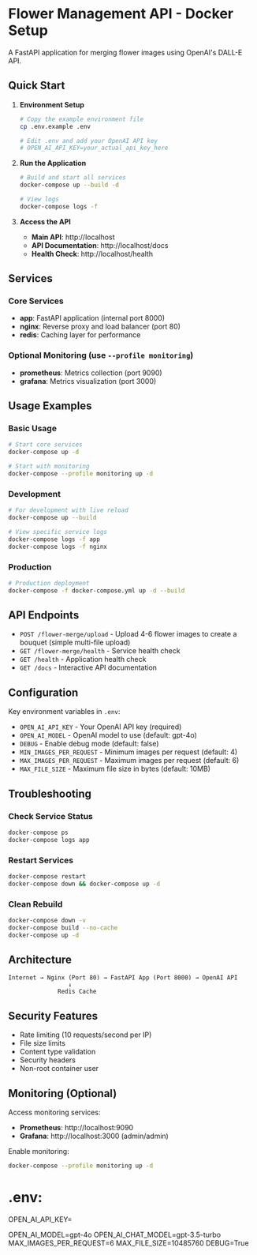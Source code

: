 # Flower Management API - Docker Setup

A FastAPI application for merging flower images using OpenAI's DALL-E API.

## Quick Start

1. **Environment Setup**
   ```bash
   # Copy the example environment file
   cp .env.example .env
   
   # Edit .env and add your OpenAI API key
   # OPEN_AI_API_KEY=your_actual_api_key_here
   ```

2. **Run the Application**
   ```bash
   # Build and start all services
   docker-compose up --build -d
   
   # View logs
   docker-compose logs -f
   ```

3. **Access the API**
   - **Main API**: http://localhost
   - **API Documentation**: http://localhost/docs
   - **Health Check**: http://localhost/health

## Services

### Core Services
- **app**: FastAPI application (internal port 8000)
- **nginx**: Reverse proxy and load balancer (port 80)
- **redis**: Caching layer for performance

### Optional Monitoring (use `--profile monitoring`)
- **prometheus**: Metrics collection (port 9090)
- **grafana**: Metrics visualization (port 3000)

## Usage Examples

### Basic Usage
```bash
# Start core services
docker-compose up -d

# Start with monitoring
docker-compose --profile monitoring up -d
```

### Development
```bash
# For development with live reload
docker-compose up --build

# View specific service logs
docker-compose logs -f app
docker-compose logs -f nginx
```

### Production
```bash
# Production deployment
docker-compose -f docker-compose.yml up -d --build
```

## API Endpoints

- `POST /flower-merge/upload` - Upload 4-6 flower images to create a bouquet (simple multi-file upload)
- `GET /flower-merge/health` - Service health check
- `GET /health` - Application health check
- `GET /docs` - Interactive API documentation

## Configuration

Key environment variables in `.env`:

- `OPEN_AI_API_KEY` - Your OpenAI API key (required)
- `OPEN_AI_MODEL` - OpenAI model to use (default: gpt-4o)
- `DEBUG` - Enable debug mode (default: false)
- `MIN_IMAGES_PER_REQUEST` - Minimum images per request (default: 4)
- `MAX_IMAGES_PER_REQUEST` - Maximum images per request (default: 6)
- `MAX_FILE_SIZE` - Maximum file size in bytes (default: 10MB)

## Troubleshooting

### Check Service Status
```bash
docker-compose ps
docker-compose logs app
```

### Restart Services
```bash
docker-compose restart
docker-compose down && docker-compose up -d
```

### Clean Rebuild
```bash
docker-compose down -v
docker-compose build --no-cache
docker-compose up -d
```

## Architecture

```
Internet → Nginx (Port 80) → FastAPI App (Port 8000) → OpenAI API
                 ↓
              Redis Cache
```

## Security Features

- Rate limiting (10 requests/second per IP)
- File size limits
- Content type validation
- Security headers
- Non-root container user

## Monitoring (Optional)

Access monitoring services:
- **Prometheus**: http://localhost:9090
- **Grafana**: http://localhost:3000 (admin/admin)

Enable monitoring:
```bash
docker-compose --profile monitoring up -d
```

# .env: 

OPEN_AI_API_KEY=

OPEN_AI_MODEL=gpt-4o
OPEN_AI_CHAT_MODEL=gpt-3.5-turbo
MAX_IMAGES_PER_REQUEST=6
MAX_FILE_SIZE=10485760
DEBUG=True
